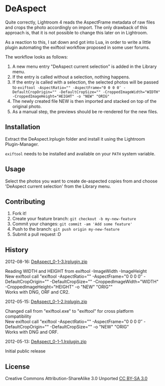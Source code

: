 # DeAspect

Quite correctly, Lightroom 4 reads the AspectFrame metadata of raw files and crops the photo accordingly on import. The only drawback of this approach is, that it is not possible to change this later on in Lightroom.

As a reaction to this, I sat down and got into Lua, in order to write a little plugin automating the exiftool workflow proposed in some user forums.

The workflow looks as follows:

1. A new menu entry "DeAspect current selection" is added in the Library menu.
2. If the entry is called without a selection, nothing happens.
3. If the entry is called with a selection, the selected photos will be passed to `exiftool -AspectRatio="" -AspectFrame="0 0 0 0″ -DefaultCropOrigin="" -DefaultCropSize="" -CroppedImageWidth="WIDTH" -CroppedImageHeight="HEIGHT" -o "NEW" "ORIG"`
4. The newly created file NEW is then imported and stacked on top of the original photo.
5. As a manual step, the previews should be re-rendered for the new files.

## Installation

Extract the DeAspect.lrplugin folder and install it using the Lightroom Plugin-Manager.

`exiftool` needs to be installed and available on your `PATH` system variable.

## Usage

Select the photos you want to create de-aspected copies from and choose 'DeAspect current selection' from the Library menu.

## Contributing

1. Fork it!
2. Create your feature branch: `git checkout -b my-new-feature`
3. Commit your changes: `git commit -am 'Add some feature'`
4. Push to the branch: `git push origin my-new-feature`
5. Submit a pull request :D

## History

2012-08-16: [DeAspect_0-1-3.lrplugin.zip](http://tim.jagenberg.info/files/2012/08/DeAspect_0-1-3.lrplugin.zip)

Reading WIDTH and HEIGHT from exiftool -ImageWidth -ImageHeight  
New exiftool call "exiftool -AspectRatio="" -AspectFrame="0 0 0 0″ -DefaultCropOrigin="" -DefaultCropSize="" -CroppedImageWidth="WIDTH" -CroppedImageHeight="HEIGHT" -o "NEW" "ORIG""  
Works with DNG, ORF and CR2.


2012-05-15: [DeAspect_0-1-2.lrplugin.zip](http://tim.jagenberg.info/files/2012/05/DeAspect_0-1-2.lrplugin.zip)

Changed call from "exiftool.exe" to "exiftool" for cross platform compatibility  
New exiftool call "exiftool -AspectRatio="" -AspectFrame="0 0 0 0″ -DefaultCropOrigin="" -DefaultCropSize="" -o "NEW" "ORIG"  
Works with DNG and ORF.

2012-05-13: [DeAspect_0-1-1.lrplugin.zip](http://tim.jagenberg.info/files/2012/05/DeAspect_0-1-1.lrplugin.zip)

Initial public release


## License

Creative Commons Attribution-ShareAlike 3.0 Unported [CC BY-SA 3.0](http://creativecommons.org/licenses/by-sa/3.0/)

